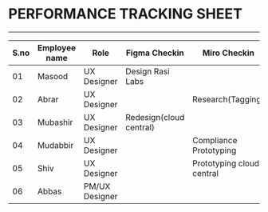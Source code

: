 # PERFORMANCE TRACKING SHEET
-----------------------------------------
|S.no|Employee name|Role|Figma Checkin|Miro Checkin|Comments|
|----|-------------|----|-------------|------------|--------|
|01|Masood|UX Designer|Design Rasi Labs|||
|02|Abrar|UX Designer||Research(Tagging)||
|03|Mubashir|UX Designer|Redesign(cloud central)|||
|04|Mudabbir|UX Designer||Compliance Prototyping||
|05|Shiv|UX Designer||Prototyping cloud central||
|06|Abbas|PM/UX Designer|||Documentation|
